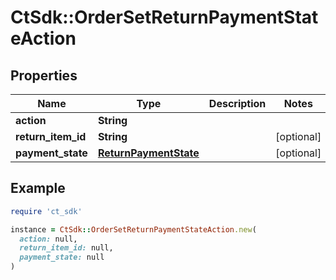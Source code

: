 # CtSdk::OrderSetReturnPaymentStateAction

## Properties

| Name | Type | Description | Notes |
| ---- | ---- | ----------- | ----- |
| **action** | **String** |  |  |
| **return_item_id** | **String** |  | [optional] |
| **payment_state** | [**ReturnPaymentState**](ReturnPaymentState.md) |  | [optional] |

## Example

```ruby
require 'ct_sdk'

instance = CtSdk::OrderSetReturnPaymentStateAction.new(
  action: null,
  return_item_id: null,
  payment_state: null
)
```

